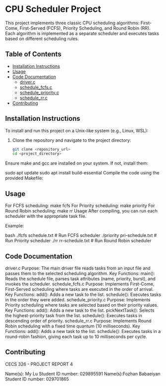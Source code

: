 # CPU Scheduler Project

This project implements three classic CPU scheduling algorithms: First-Come, First-Served (FCFS), Priority Scheduling, and Round Robin (RR). Each algorithm is implemented as a separate scheduler and executes tasks based on different scheduling rules.

## Table of Contents
- [Installation Instructions](#installation-instructions)
- [Usage](#usage)
- [Code Documentation](#code-documentation)
  - [driver.c](#driverc)
  - [schedule_fcfs.c](#schedule_fcfsc)
  - [schedule_priority.c](#schedule_priorityc)
  - [schedule_rr.c](#schedule_rrc)
- [Contributing](#contributing)


## Installation Instructions

To install and run this project on a Unix-like system (e.g., Linux, WSL):

1. Clone the repository and navigate to the project directory:
   ```bash
   git clone <repository_url>
   cd <project_directory>
Ensure make and gcc are installed on your system. If not, install them:

sudo apt update
sudo apt install build-essential
Compile the code using the provided Makefile:

## Usage
For FCFS scheduling:
make fcfs
For Priority scheduling:
make priority
For Round Robin scheduling:
make rr
Usage
After compiling, you can run each scheduler with the appropriate task file.

Example:

bash
./fcfs schedule.txt   # Run FCFS scheduler
./priority pri-schedule.txt   # Run Priority scheduler
./rr rr-schedule.txt  # Run Round Robin scheduler

## Code Documentation
driver.c
Purpose: The main driver file reads tasks from an input file and passes them to the selected scheduling algorithm.
Key Functions:
main(): Reads the schedule file, parses task attributes (name, priority, burst), and invokes the scheduler.
schedule_fcfs.c
Purpose: Implements First-Come, First-Served scheduling where tasks are executed in the order of arrival.
Key Functions:
add(): Adds a new task to the list.
schedule(): Executes tasks in the order they were added.
schedule_priority.c
Purpose: Implements Priority scheduling where tasks are selected based on their priority values.
Key Functions:
add(): Adds a new task to the list.
pickNextTask(): Selects the highest-priority task from the list.
schedule(): Executes tasks in descending order of priority.
schedule_rr.c
Purpose: Implements Round Robin scheduling with a fixed time quantum (10 milliseconds).
Key Functions:
add(): Adds a new task to the list.
schedule(): Executes tasks in a round-robin fashion, giving each task up to 10 milliseconds per cycle.

## Contributing
CECS 326 - PROJECT REPORT 4

Name(s): My Lu						Student ID number: 029895591
Name(s):Fozhan Babaeiyan 			Student ID number: 029701865 
